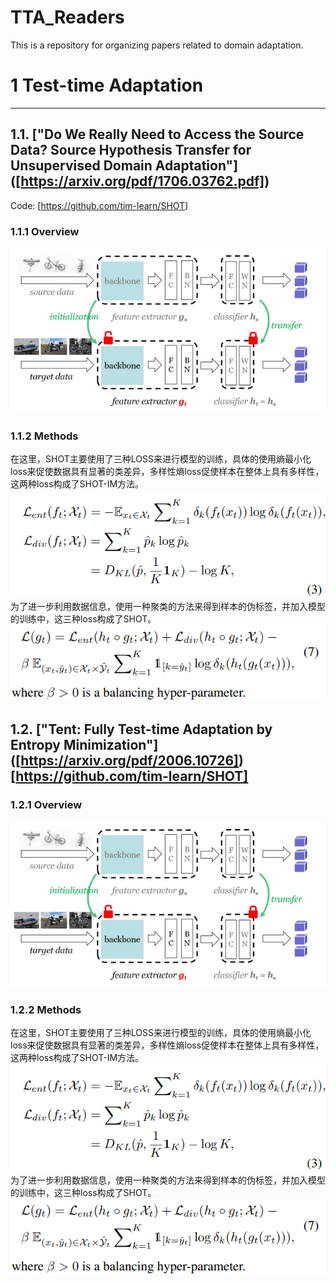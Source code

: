 # TTA_Readers
This is a repository for organizing papers related to domain adaptation.

# 1 Test-time Adaptation
-------------------------------------------------------------------------
## 1.1. ["Do We Really Need to Access the Source Data? Source Hypothesis Transfer for Unsupervised Domain Adaptation"] ([https://arxiv.org/pdf/1706.03762.pdf]) 
Code: [https://github.com/tim-learn/SHOT]

  ### 1.1.1 Overview 
  ![](./tta/img/shot.png)
  
  ### 1.1.2 Methods
  在这里，SHOT主要使用了三种LOSS来进行模型的训练，具体的使用熵最小化loss来促使数据具有显著的类差异，多样性熵loss促使样本在整体上具有多样性，这两种loss构成了SHOT-IM方法。
  ![](./tta/img/loss/shot-im.png)
  为了进一步利用数据信息，使用一种聚类的方法来得到样本的伪标签，并加入模型的训练中，这三种loss构成了SHOT。
  ![](./tta/img/loss/shot.png)

## 1.2. ["Tent: Fully Test-time Adaptation by Entropy Minimization"] ([https://arxiv.org/pdf/2006.10726]) [https://github.com/tim-learn/SHOT]

### 1.2.1 Overview 
![](./tta/img/shot.png)

### 1.2.2 Methods
在这里，SHOT主要使用了三种LOSS来进行模型的训练，具体的使用熵最小化loss来促使数据具有显著的类差异，多样性熵loss促使样本在整体上具有多样性，这两种loss构成了SHOT-IM方法。
![](./tta/img/loss/shot-im.png)
为了进一步利用数据信息，使用一种聚类的方法来得到样本的伪标签，并加入模型的训练中，这三种loss构成了SHOT。
![](./tta/img/loss/shot.png)

